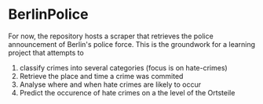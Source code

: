 # BerlinPolice

For now, the repository hosts a scraper that retrieves the police announcement of Berlin's police force. This is the groundwork for a learning project that attempts to 

1. classify crimes into several categories (focus is on hate-crimes)
2. Retrieve the place and time a crime was commited
3. Analyse where and when hate crimes are likely to occur
4. Predict the occurence of hate crimes on a the level of the Ortsteile 
